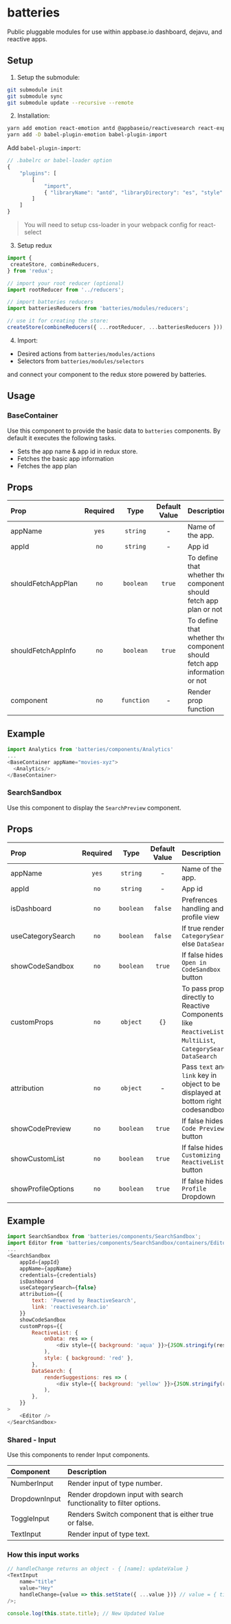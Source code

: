 # batteries

Public pluggable modules for use within appbase.io dashboard, dejavu, and reactive apps.

## Setup

1. Setup the submodule:

```bash
git submodule init
git submodule sync
git submodule update --recursive --remote
```

2. Installation:

```bash
yarn add emotion react-emotion antd @appbaseio/reactivesearch react-expand-collapse codesandbox react-element-to-jsx-string appbase-js react-ace brace recharts moment lodash reselect redux-thunk react-joyride
yarn add -D babel-plugin-emotion babel-plugin-import
```

Add `babel-plugin-import`:

```js
// .babelrc or babel-loader option
{
	"plugins": [
		[
			"import",
			{ "libraryName": "antd", "libraryDirectory": "es", "style": "css" }
		]
	]
}
```

> You will need to setup css-loader in your webpack config for react-select

3. Setup redux

```js
import {
 createStore, combineReducers,
} from 'redux';

// import your root reducer (optional)
import rootReducer from '../reducers';

// import batteries reducers
import batteriesReducers from 'batteries/modules/reducers';

// use it for creating the store:
createStore(combineReducers({ ...rootReducer, ...batteriesReducers })),
```

4. Import:

-   Desired actions from `batteries/modules/actions`
-   Selectors from `batteries/modules/selectors`

and connect your component to the redux store powered by batteries.

## Usage

### BaseContainer

Use this component to provide the basic data to `batteries` components.
By default it executes the following tasks.

-   Sets the app name & app id in redux store.
-   Fetches the basic app information
-   Fetches the app plan

## Props

| Prop               | Required |    Type    | Default Value | Description                                                              |
| :----------------- | :------: | :--------: | :-----------: | :----------------------------------------------------------------------- |
| appName            |  `yes`   |  `string`  |       -       | Name of the app.                                                         |
| appId              |   `no`   |  `string`  |       -       | App id                                                                   |
| shouldFetchAppPlan |   `no`   | `boolean`  |    `true`     | To define that whether the component should fetch app plan or not        |
| shouldFetchAppInfo |   `no`   | `boolean`  |    `true`     | To define that whether the component should fetch app information or not |
| component          |   `no`   | `function` |       -       | Render prop function                                                     |

## Example

```js
import Analytics from 'batteries/components/Analytics'
...
<BaseContainer appName="movies-xyz">
  <Analytics/>
</BaseContainer>
```

### SearchSandbox

Use this component to display the `SearchPreview` component.

## Props

| Prop               | Required |   Type    | Default Value | Description                                                                                                    |
| :----------------- | :------: | :-------: | :-----------: | :------------------------------------------------------------------------------------------------------------- |
| appName            |  `yes`   | `string`  |       -       | Name of the app.                                                                                               |
| appId              |   `no`   | `string`  |       -       | App id                                                                                                         |
| isDashboard        |   `no`   | `boolean` |    `false`    | Prefrences handling and profile view                                                                           |
| useCategorySearch  |   `no`   | `boolean` |    `false`    | If true renders `CategorySearch` else `DataSearch`                                                             |
| showCodeSandbox    |   `no`   | `boolean` |    `true`     | If false hides `Open in CodeSandbox` button                                                                    |
| customProps        |   `no`   | `object`  |     `{}`      | To pass props directly to Reactive Components like `ReactiveList`, `MultiList`, `CategorySearch`, `DataSearch` |
| attribution        |   `no`   | `object`  |       -       | Pass `text` and `link` key in object to be displayed at bottom right in codesandbox                            |
| showCodePreview    |   `no`   | `boolean` |    `true`     | If false hides `Code Preview` button                                                                           |
| showCustomList     |   `no`   | `boolean` |    `true`     | If false hides `Customizing ReactiveList` button                                                               |
| showProfileOptions |   `no`   | `boolean` |    `true`     | If false hides `Profile` Dropdown                                                                              |

## Example

```js
import SearchSandbox from 'batteries/components/SearchSandbox';
import Editor from 'batteries/components/SearchSandbox/containers/Editor';
...
<SearchSandbox
	appId={appId}
	appName={appName}
	credentials={credentials}
	isDashboard
	useCategorySearch={false}
	attribution={{
		text: 'Powered by ReactiveSearch',
		link: 'reactivesearch.io'
	}}
	showCodeSandbox
	customProps={{
		ReactiveList: {
			onData: res => (
				<div style={{ background: 'aqua' }}>{JSON.stringify(res)}</div>
			),
			style: { background: 'red' },
		},
		DataSearch: {
			renderSuggestions: res => (
				<div style={{ background: 'yellow' }}>{JSON.stringify(res)}</div>
			),
		},
	}}
>
	<Editor />
</SearchSandbox>
```

### Shared - Input

Use this components to render Input components.

| Component     | Description                                                        |
| :------------ | :----------------------------------------------------------------- |
| NumberInput   | Render input of type number.                                       |
| DropdownInput | Render dropdown input with search functionality to filter options. |
| ToggleInput   | Renders Switch component that is either true or false.             |
| TextInput     | Render input of type text.                                         |

### How this input works

```js
// handleChange returns an object - { [name]: updateValue }
<TextInput
	name="title"
	value="Hey"
	handleChange={value => this.setState({ ...value })} // value = { title: updatedValue }
/>;

console.log(this.state.title); // New Updated Value
```
